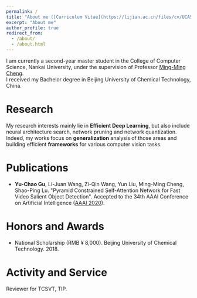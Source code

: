 ```yaml
---
permalink: /
title: "About me ([Curriculum Vitae](https://lijian.ac.cn/files/cv/UCAS_PhD_lijian.pdf))"
excerpt: "About me"
author_profile: true
redirect_from: 
  - /about/
  - /about.html
---
```

I am currently a second-year master student in the College of Computer Science, Nankai University, under the supervision of Professor [ Ming-Ming Cheng](https://mmcheng.net/cmm/).<br>
I received my Bachelor degree in Beijing University of Chemical Technology, China. 

# Research
My research interests mainly lie in **Efficient Deep Learning**, but also include neural architecture search, network pruning and network quantization. <br>
Indeed, my works focus on **generalization** analysis of those areas and building efficient  **frameworks** for various computer vision tasks.

# Publications
* **Yu-Chao Gu**, Li-Juan Wang, Zi-Qin Wang, Yun Liu, Ming-Ming Cheng, Shao-Ping Lu. "Pyramid Constrained Self-Attention Network for Fast Video Salient Object Detection". Accepted to the 34th AAAI Conference on Artificial Intelligence ([AAAI 2020](https://aaai.org/Conferences/AAAI-20/)).

# Honors and Awards
* National Scholarship (RMB &yen; 8,000). Beijing University of Chemical Technology. 2018.

# Activity and Service
Reviewer for TCSVT, TIP.
<!---Experience--->
